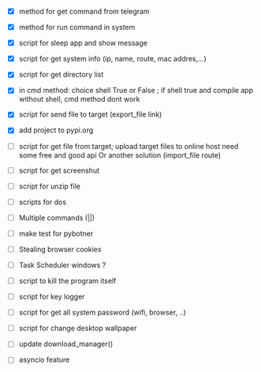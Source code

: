 - [x] method for get command from telegram
- [x] method for run command in system
- [x] script for sleep app and show message
- [x] script for get system info (ip, name, route, mac addres,...)
- [x] script for get directory list 
- [x] in cmd method: choice shell True or False ; if shell true and compile app without shell, cmd method dont work
- [x] script for send file to target (export_file link)
- [x] add project to pypi.org
- [ ] script for get file from target; upload target files to online host need some free and good api Or another solution  (import_file route) 
- [ ] script for get screenshut
- [ ] script for unzip file
- [ ] scripts for dos
- [ ] Multiple commands (||)
- [ ] make test for pybotner
- [ ] Stealing browser cookies
- [ ] Task Scheduler windows ?
- [ ] script to kill the program itself 
- [ ] script for key logger
- [ ] script for get all system password (wifi, browser, ..)
- [ ] script for change desktop wallpaper
- [ ] update download_manager()
- [ ] asyncio feature


